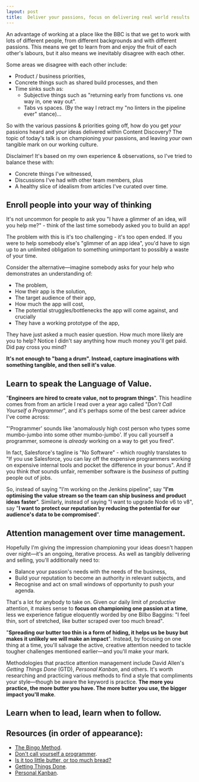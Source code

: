 ```yaml
---
layout: post
title:  Deliver your passions, focus on delivering real world results
---
```




An advantage of working at a place like the BBC is that we get to work with lots
of different people, from different backgrounds and with different passions.
This means we get to learn from and enjoy the fruit of each other's labours, but
it also means we inevitably disagree with each other.

Some areas we disagree with each other include:

- Product / business priorities,
- Concrete things such as shared build processes, and then
- Time sinks such as:
    - Subjective things such as "returning early from functions vs. one way in,
        one way out".
    - Tabs vs spaces. (By the way I retract my "no linters in the pipeline
        ever" stance)...

So with the various passions & priorities going off, how do you get _your_
passions heard and _your_ ideas delivered within Content Discovery? The topic of
today's talk is on championing your passions, and leaving _your_ own tangible
mark on our working culture.

Disclaimer! It's based on my own experience & observations, so I've tried to
balance these with:

- Concrete things I've witnessed,
- Discussions I've had with other team members, plus
- A healthy slice of idealism from articles I've curated over time.

## Enroll people into your way of thinking

It's not uncommon for people to ask you "I have a glimmer of an idea, will you
help me?" - think of the last time somebody asked you to build an app!

The problem with this is it's too challenging - it's too open ended. If you
were to help somebody else's "glimmer of an app idea", you'd have to sign up to
an unlimited obligation to something unimportant to possibly a waste of your
time.

Consider the alternative—imagine somebody asks for your help who demonstrates an
understanding of:

- The problem,
- How their app is the solution,
- The target audience of their app,
- How much the app will cost,
- The potential struggles/bottlenecks the app will come against, and crucially
- They have a working prototype of the app,

They have just asked a much easier question. How much more likely are you to
help? Notice I didn't say anything how much money you'll get paid. Did pay
cross you mind?

**It's not enough to "bang a drum". Instead, capture imaginations with
something tangible, and then sell it's value**.

## Learn to speak the Language of Value.

"**Engineers are hired to create value, not to program things**". This headline
comes from from an article I read over a year ago called "_Don't Call Yourself a
Programmer_", and it's perhaps some of the best career advice I've come across:

"'Programmer' sounds like 'anomalously high cost person who types some
mumbo-jumbo into some other mumbo-jumbo'. If you call yourself a programmer,
someone is _already_ working on a way to get you fired".

In fact, Salesforce's tagline is "No Software" - which roughly translates to
"If you use Salesforce, you can lay off the expensive programmers working on
expensive internal tools and pocket the difference in your bonus". And If you
think _that_ sounds unfair, remember software is the _business_ of putting
people out of jobs.

So, instead of saying "I'm working on the Jenkins pipeline", say "**I'm optimising
the value stream so the team can ship business and product ideas faster**".
Similarly, instead of saying "I want to upgrade Node v6 to v8", say "**I want to
protect our reputation by reducing the potential for our audience's data to
be compromised**".

## Attention management over time management.

Hopefully I'm giving the impression championing your ideas doesn't happen over
night—it's an ongoing, iterative process. As well as tangibly delivering and
selling, you'll additionally need to:

- Balance your passion's needs with the needs of the business,
- Build your reputation to become an authority in relevant subjects, and
- Recognise and act on small windows of opportunity to push your agenda.

That's a lot for anybody to take on. Given our daily limit of _productive_
attention, it makes sense to  **focus on championing one passion at a
time**, less we experience fatigue eloquently worded by one Bilbo Baggins:
"I feel thin, sort of stretched, like butter scraped over too much bread".

"**Spreading our butter too thin is a form of hiding, it helps us be busy but
makes it unlikely we will make an impact**". Instead, by focusing on one thing
at a time, you'll salvage the active, creative attention needed to tackle
tougher challenges mentioned earlier—and you'll make your mark.

Methodologies that practice attention management include David Allen's _Getting
Things Done_ (GTD), _Personal Kanban_, and others. It's worth researching and
practicing various methods to find a style that compliments your style—though be
aware the keyword is practice. **The more you practice, the more butter you have.
The more butter you use, the bigger impact you'll make**.

## Learn when to lead, learn when to follow.

## Resources (in order of appearance):
- [The Bingo Method](https://getpocket.com/a/read/1701413391).
- [Don't call yourself a programmer](http://www.kalzumeus.com/2011/10/28/dont-call-yourself-a-programmer/).
- [Is it too little butter, or too much bread?](http://sethgodin.typepad.com/seths_blog/2015/12/is-it-too-little-butter-or-too-much-bread.html)
- [Getting Things Done](https://www.amazon.co.uk/Getting-Things-Done-Stress-free-Productivity/dp/0349408947/ref=sr_1_1?ie=UTF8&qid=1530449922&sr=8-1&keywords=getting+things+done).
- [Personal Kanban](https://www.amazon.co.uk/Personal-Kanban-Mapping-Work-Navigating/dp/1453802266/ref=sr_1_1?s=books&ie=UTF8&qid=1530449948&sr=1-1&keywords=personal+kanban).
